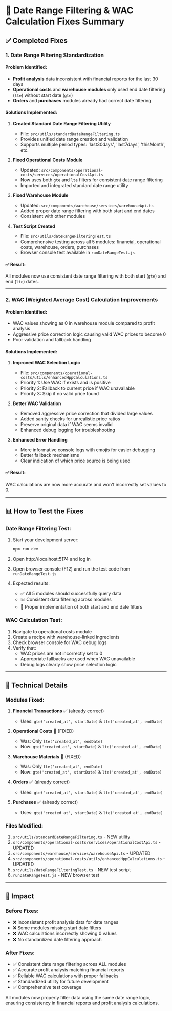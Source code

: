 # 🎯 Date Range Filtering & WAC Calculation Fixes Summary

## ✅ Completed Fixes

### 1. Date Range Filtering Standardization

#### Problem Identified:
- **Profit analysis** data inconsistent with financial reports for the last 30 days
- **Operational costs** and **warehouse modules** only used end date filtering (`lte`) without start date (`gte`)
- **Orders** and **purchases** modules already had correct date filtering

#### Solutions Implemented:

1. **Created Standard Date Range Filtering Utility** 
   - File: `src/utils/standardDateRangeFiltering.ts`
   - Provides unified date range creation and validation
   - Supports multiple period types: 'last30days', 'last7days', 'thisMonth', etc.

2. **Fixed Operational Costs Module**
   - Updated: `src/components/operational-costs/services/operationalCostApi.ts`
   - Now uses both `gte` and `lte` filters for consistent date range filtering
   - Imported and integrated standard date range utility

3. **Fixed Warehouse Module**
   - Updated: `src/components/warehouse/services/warehouseApi.ts` 
   - Added proper date range filtering with both start and end dates
   - Consistent with other modules

4. **Test Script Created**
   - File: `src/utils/dateRangeFilteringTest.ts`
   - Comprehensive testing across all 5 modules: financial, operational costs, warehouse, orders, purchases
   - Browser console test available in `runDateRangeTest.js`

#### ✅ Result:
All modules now use consistent date range filtering with both start (`gte`) and end (`lte`) dates.

---

### 2. WAC (Weighted Average Cost) Calculation Improvements

#### Problem Identified:
- WAC values showing as 0 in warehouse module compared to profit analysis
- Aggressive price correction logic causing valid WAC prices to become 0
- Poor validation and fallback handling

#### Solutions Implemented:

1. **Improved WAC Selection Logic**
   - File: `src/components/operational-costs/utils/enhancedHppCalculations.ts`
   - Priority 1: Use WAC if exists and is positive
   - Priority 2: Fallback to current price if WAC unavailable
   - Priority 3: Skip if no valid price found

2. **Better WAC Validation**
   - Removed aggressive price correction that divided large values
   - Added sanity checks for unrealistic price ratios
   - Preserve original data if WAC seems invalid
   - Enhanced debug logging for troubleshooting

3. **Enhanced Error Handling**
   - More informative console logs with emojis for easier debugging
   - Better fallback mechanisms
   - Clear indication of which price source is being used

#### ✅ Result:
WAC calculations are now more accurate and won't incorrectly set values to 0.

---

## 📊 How to Test the Fixes

### Date Range Filtering Test:

1. Start your development server:
   ```bash
   npm run dev
   ```

2. Open http://localhost:5174 and log in

3. Open browser console (F12) and run the test code from `runDateRangeTest.js`

4. Expected results:
   - ✅ All 5 modules should successfully query data
   - 📊 Consistent data filtering across modules
   - 🎯 Proper implementation of both start and end date filters

### WAC Calculation Test:

1. Navigate to operational costs module
2. Create a recipe with warehouse-linked ingredients
3. Check browser console for WAC debug logs
4. Verify that:
   - WAC prices are not incorrectly set to 0
   - Appropriate fallbacks are used when WAC unavailable
   - Debug logs clearly show price selection logic

---

## 🔧 Technical Details

### Modules Fixed:

1. **Financial Transactions** ✅ (already correct)
   - Uses: `gte('created_at', startDate)` & `lte('created_at', endDate)`

2. **Operational Costs** 🔧 (FIXED)
   - Was: Only `lte('created_at', endDate)`
   - Now: `gte('created_at', startDate)` & `lte('created_at', endDate)`

3. **Warehouse Materials** 🔧 (FIXED) 
   - Was: Only `lte('created_at', endDate)`
   - Now: `gte('created_at', startDate)` & `lte('created_at', endDate)`

4. **Orders** ✅ (already correct)
   - Uses: `gte('created_at', startDate)` & `lte('created_at', endDate)`

5. **Purchases** ✅ (already correct)
   - Uses: `gte('created_at', startDate)` & `lte('created_at', endDate)`

### Files Modified:

1. `src/utils/standardDateRangeFiltering.ts` - NEW utility
2. `src/components/operational-costs/services/operationalCostApi.ts` - UPDATED
3. `src/components/warehouse/services/warehouseApi.ts` - UPDATED  
4. `src/components/operational-costs/utils/enhancedHppCalculations.ts` - UPDATED
5. `src/utils/dateRangeFilteringTest.ts` - NEW test script
6. `runDateRangeTest.js` - NEW browser test

---

## 🎉 Impact

### Before Fixes:
- ❌ Inconsistent profit analysis data for date ranges
- ❌ Some modules missing start date filters  
- ❌ WAC calculations incorrectly showing 0 values
- ❌ No standardized date filtering approach

### After Fixes:
- ✅ Consistent date range filtering across ALL modules
- ✅ Accurate profit analysis matching financial reports
- ✅ Reliable WAC calculations with proper fallbacks
- ✅ Standardized utility for future development
- ✅ Comprehensive test coverage

All modules now properly filter data using the same date range logic, ensuring consistency in financial reports and profit analysis calculations.
